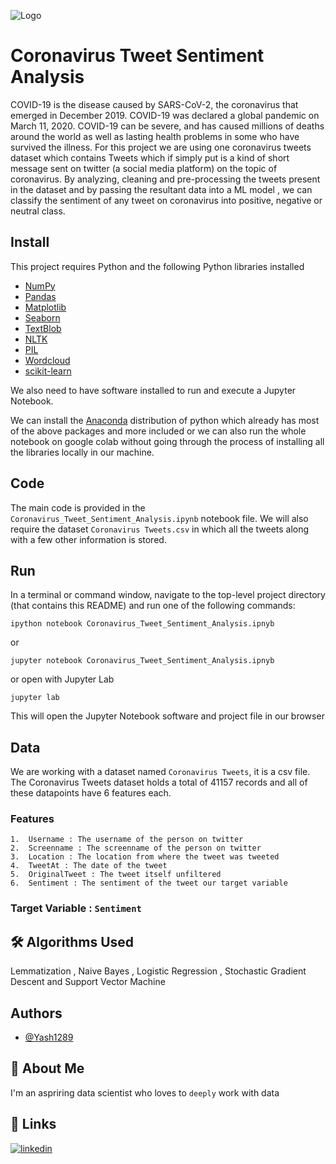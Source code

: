 
![Logo](https://www.freepnglogos.com/uploads/twitter-logo-png/twitter-logo-with-birds-symbol-icon-24.png)


# Coronavirus Tweet Sentiment Analysis

COVID-19 is the disease caused by
SARS-CoV-2, the coronavirus that
emerged in December 2019. COVID-19
was declared a global pandemic on
March 11, 2020. COVID-19 can be
severe, and has caused millions of
deaths around the world as well as
lasting health problems in some who
have survived the illness. For this
project we are using one
coronavirus tweets dataset which
contains Tweets which if simply put is a
kind of short message sent on twitter
(a social media platform) on the topic of coronavirus. By analyzing, cleaning and pre-processing 
the tweets present in the dataset and by passing the resultant data into 
a ML model , we can classify the sentiment of any tweet on coronavirus into 
positive, negative or neutral class.
## Install

This project requires Python and the following Python libraries installed

* [NumPy](https://numpy.org/)
* [Pandas](https://pandas.pydata.org/)
* [Matplotlib](https://matplotlib.org/)
* [Seaborn](https://seaborn.pydata.org/)
* [TextBlob](https://textblob.readthedocs.io/en/dev/)
* [NLTK](https://www.nltk.org/)
* [PIL](https://pillow.readthedocs.io/en/stable/)
* [Wordcloud](https://pypi.org/project/wordcloud/)
* [scikit-learn](https://scikit-learn.org/stable/)

We also need to have software installed to run and execute a Jupyter Notebook.

We can install the [Anaconda](https://www.anaconda.com/) distribution of python
which already has most of the above packages and more included or we can also run the 
whole notebook on google colab without going through the process of installing all the
libraries locally in our machine.


## Code

The main code is provided in the `Coronavirus_Tweet_Sentiment_Analysis.ipynb`
notebook file. We will also require the dataset
`Coronavirus Tweets.csv` in which all the tweets along with a few other
information is stored.
## Run

In a terminal or command window, navigate to the top-level project directory (that contains this README) 
and run one of the following commands:

```
ipython notebook Coronavirus_Tweet_Sentiment_Analysis.ipnyb
```
or
```
jupyter notebook Coronavirus_Tweet_Sentiment_Analysis.ipnyb
```
or open with Jupyter Lab
```
jupyter lab
```
This will open the Jupyter Notebook software and project
file in our browser
## Data

We are working with a dataset named `Coronavirus Tweets`, it is a csv file.
The Coronavirus Tweets dataset holds a total of 41157 records and all of these 
datapoints have 6 features each.

### Features

    1.  Username : The username of the person on twitter
    2.  Screenname : The screenname of the person on twitter
    3.  Location : The location from where the tweet was tweeted
    4.  TweetAt : The date of the tweet
    5.  OriginalTweet : The tweet itself unfiltered
    6.  Sentiment : The sentiment of the tweet our target variable
  

### Target Variable : `Sentiment`
## 🛠 Algorithms Used
Lemmatization , Naive Bayes , Logistic Regression , Stochastic Gradient Descent and Support Vector Machine


## Authors

- [@Yash1289](https://github.com/Yash1289)


## 🚀 About Me
I'm an aspriring data scientist who loves to `deeply` work with data


## 🔗 Links
[![linkedin](https://img.shields.io/badge/linkedin-0A66C2?style=for-the-badge&logo=linkedin&logoColor=white)](https://www.linkedin.com/in/shaurabh-pandey-69484921a/)



